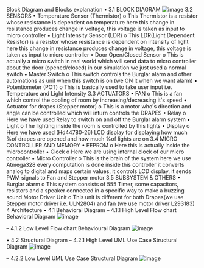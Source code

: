 
Block Diagram and Blocks explanation
• 3.1 BLOCK DIAGRAM
![image](https://user-images.githubusercontent.com/101462262/164988213-8483b3d8-ab9a-4de6-bd2b-a7155d87c10d.png)
3.2 SENSORS
• Temperature Sensor (Thermistor)
o This Thermistor is a resistor whose resistance is dependent on temperature here this 
change in resistance produces change in voltage, this voltage is taken as input to micro 
controller
• Light Intensity Sensor (LDR)
o This LDR(Light Dependent Resistor) is a resistor whose resistance is dependent on intensity 
of light here this change in resistance produces change in voltage, this voltage is taken as 
input to micro controller
• Door Open/Closed Sensor
o This is actually a micro switch in real world which will send data to micro controller about 
the door (opened/closed) in our simulation we just used a normal switch
• Master Switch
o This switch controls the Burglar alarm and other automations as unit when this switch is on 
(we ON it when we want alarm)
• Potentiometer (POT)
o This is basically used to take user input i.e. Temperature and Light Intensity
3.3 ACTUATORS
• FAN
o This is a fan which control the cooling of room by increasing/decreasing it's speed
• Actuator for drapes (Stepper motor)
o This is a motor who's direction and angle can be controlled which will inturn controls the 
DRAPES
• Relay
o Here we have used Relay to switch on and off the Burglar alarm system
• Light
o The lighting inside the room is controlled by this lights
• Display
o Here we have used (Hd44780-26) LCD display for displaying how much %of drapes are 
opened and how much %of lights are on
3.4 MICRO CONTROLLER AND MEMORY
• EEPROM
o Here this is actually inside the microcontroller
• Clock
o Here we are using internal clock of our micro controller
• Micro Controller
o This is the brain of the system here we use Atmega328 every computation is done inside 
this controller it converts analog to digital and maps certain values, it controls LCD display, 
it sends PWM signals to Fan and Stepper motor
3.5 SUBSYSTEM & OTHERS
• Burglar alarm
o This system consists of 555 Timer, some capacitors, resistors and a speaker connected in a 
specific way to make a buzzing sound
Motor Driver Unit
o This unit is different for both Drapes(we use Stepper motor driver i.e. ULN2804) and fan 
(we use motor driver L293183)
4 Architecture
• 4.1 Behavioral Diagram
– 4.1.1 High Level Flow chart Behavioral Diagram
![image](https://user-images.githubusercontent.com/101462262/164988796-97338700-31f3-4f7d-ae1f-2d5ba29683f7.png)

– 4.1.2 Low Level Flow chart Behavioural Diagram
![image](https://user-images.githubusercontent.com/101462262/164988902-c1e02eee-9523-41c4-90c2-5428d110e641.png)

• 4.2 Structural Diagram
– 4.2.1 High Level UML Use Case Structural Diagram
![image](https://user-images.githubusercontent.com/101462262/164988921-a44453f2-242b-4b4e-9187-cb7bdcec95f1.png)

– 4.2.2 Low Level UML Use Case Structural Diagram
![image](https://user-images.githubusercontent.com/101462262/164989012-1c6ead65-e713-440c-8843-e2fc5aed0638.png)

